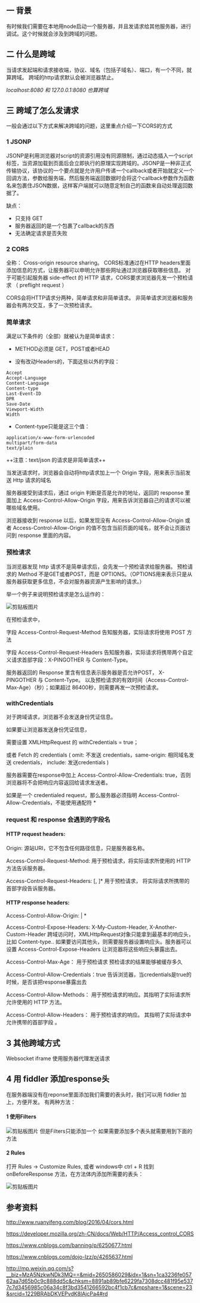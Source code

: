 ## 一 背景
有时候我们需要在本地用node启动一个服务器，并且发请求给其他服务器，进行调试。这个时候就会涉及到跨域的问题。

## 二 什么是跨域
当请求发起端和请求接收端，协议、域名（包括子域名）、端口，有一个不同，就算跨域。
跨域的http请求默认会被浏览器禁止。

*localhost:8080 和 127.0.0.1:8080 也算跨域*


## 三 跨域了怎么发请求
一般会通过以下方式来解决跨域的问题，这里重点介绍一下CORS的方式

### 1 JSONP
JSONP是利用浏览器对script的资源引用没有同源限制，通过动态插入一个script标签，当资源加载到页面后会立即执行的原理实现跨域的。JSONP是一种非正式传输协议，该协议的一个要点就是允许用户传递一个callback或者开始就定义一个回调方法，参数给服务端，然后服务端返回数据时会将这个callback参数作为函数名来包裹住JSON数据，这样客户端就可以随意定制自己的函数来自动处理返回数据了。

缺点：
- 只支持 GET
- 服务器返回的是一个包裹了callback的东西
- 无法确定请求是否失败

### 2 CORS
全称： Cross-origin resource sharing。
CORS标准通过在HTTP headers里面添加信息的方式，让服务器可以申明允许那些网址通过浏览器获取哪些信息。
对于可能引起服务器 side-effect 的 HTTP 请求，CORS要求浏览器先发一个预检请求 （ preflight request ）

CORS会将HTTP请求分两种，简单请求和非简单请求。
非简单请求浏览器和服务器会有两次交互，多了一次预检请求。

### 简单请求
满足以下条件的（全部）就被认为是简单请求：
- METHOD必须是 GET，POST或者HEAD

- 没有改动Headers的，下面这些以外的字段：

```
Accept
Accept-Language
Content-Language
Content-type
Last-Event-ID
DPR
Save-Date
Viewport-Width
Width
```


- Content-type只能是这三个值：
```
application/x-www-form-urlencoded
multipart/form-data
text/plain
```

++注意：text/json 的请求是非简单请求++

当发送请求时，浏览器会自动将http请求加上一个 Origin 字段，用来表示当前发送 Http 请求的域名

服务器接受到请求后，通过 origin 判断是否是允许的地址，返回的 response 里面加上 Access-Control-Allow-Origin 字段，用来告诉浏览器自己的请求可以被哪些域名使用。

浏览器接收到 response 以后，如果发现没有  Access-Control-Allow-Origin 或者  Access-Control-Allow-Origin 的值不包含当前页面的域名，就不会让页面访问到 response 里面的内容。

### 预检请求
当浏览器发现 http 请求不是简单请求后，会先发一个预检请求给服务器。
预检请求的 Method 不是GET或者POST，而是 OPTIONS。（OPTIONS用来表示只是从服务器获取更多信息，不会对服务器资源产生影响的请求。）

举一个例子来说明预检请求是怎么运作的：

![剪贴板图片](https://github.com/winfredwyw/notes/blob/master/assets/201811/xupload_1516931242000.png)

在预检请求中， 

字段 Access-Control-Request-Method 告知服务器，实际请求将使用 POST 方法

字段 Access-Control-Request-Headers 告知服务器，实际请求将携带两个自定义请求首部字段：X-PINGOTHER 与 Content-Type。


服务器返回的 Response 里含有信息表示服务器是否允许POST， X-PINGOTHER 与 Content-Type。
以及预检请求的有效时间（Access-Control-Max-Age）（秒）；如果超过 86400秒，则需要再发一次预检请求。


### withCredentials
对于跨域请求，浏览器不会发送身份凭证信息。

如果要让浏览器发送身份凭证信息，

需要设置 XMLHttpRequest 的 withCredentials = true；

或者 Fetch 的 credentials ( omit: 不发送 credentials，same-origin: 相同域名发送 credentials， include: 发送credentials )

服务器需要在response中加上 Access-Control-Allow-Credentials: true，否则浏览器将不会把响应内容返回给请求发送者。

如果是一个 credentialed request，那么服务器必须指明 Access-Control-Allow-Credentials，不能使用通配符 *


### request 和 response 会遇到的字段名
#### HTTP request headers:
Origin: <origin>                                                                                  源站URI，它不包含任何路径信息，只是服务器名称。

Access-Control-Request-Method: <method>                                          用于预检请求，将实际请求所使用的 HTTP 方法告诉服务器。

Access-Control-Request-Headers: <field-name>[, <field-name>]*          用于预检请求， 将实际请求所携带的首部字段告诉服务器。

#### HTTP response headers:
Access-Control-Allow-Origin:  <origin> | *

Access-Control-Expose-Headers:  X-My-Custom-Header, X-Another-Custom-Header
     跨域访问时，XMLHttpRequest对象只能拿到最基本的响应头，比如 Content-type.. 如果要访问其他头，则需要服务器设置响应头。服务器可以设置  Access-Control-Expose-Headers 让浏览器将这些响应头暴露出去。

Access-Control-Max-Age： 用于预检请求  预检请求的结果能够被缓存多久

Access-Control-Allow-Credentials：true   告诉浏览器，当credentials是true的时候，是否该把response暴露出去

Access-Control-Allow-Methods：  用于预检请求的响应。其指明了实际请求所允许使用的 HTTP 方法。

Access-Control-Allow-Headers：   用于预检请求的响应。 其指明了实际请求中允许携带的首部字段 。

## 3 其他跨域方式
Websocket
if<x>rame
使用服务器代理发送请求

## 4 用 fiddler 添加response头
在服务器端没有在reponse里面添加我们需要的表头时，我们可以用 fiddler 加上，方便开发。
有两种方法：

#### 1 使用Filters
![剪贴板图片](https://github.com/winfredwyw/notes/blob/master/assets/201811/xupload_1516932208000.png)
但是Filters只能添加一个
如果需要添加多个表头就需要用到下面的方法

#### 2 Rules
打开 Rules -> Customize Rules, 或者 windows中 ctrl + R
找到 onBeforeResponse 方法，在方法体内添加所需要的表头：

![剪贴板图片](https://github.com/winfredwyw/notes/blob/master/assets/201811/xupload_1516932406000.jpeg)



## 参考资料
http://www.ruanyifeng.com/blog/2016/04/cors.html

https://developer.mozilla.org/zh-CN/docs/Web/HTTP/Access_control_CORS

https://www.cnblogs.com/banning/p/6250677.html

https://www.cnblogs.com/dojo-lzz/p/4265637.html

http://mp.weixin.qq.com/s?__biz=MzA5NzkwNDk3MQ==&mid=2650586029&idx=1&sn=1ca3236fe05762aa7d65b0c9c888dd5c&chksm=8891ab89bfe6229fa7308dcc481f95e5377c7d3456985c06a34c8f3bd3541266592bc4f1cb7c&mpshare=1&scene=23&srcid=1229BRAbDKVEPvdK8lAjcPa4#rd
